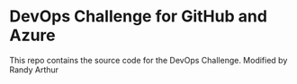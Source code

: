 # DevOps Challenge for GitHub and Azure

This repo contains the source code for the DevOps Challenge. Modified by Randy Arthur
